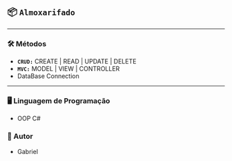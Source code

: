 ## 📦 **`Almoxarifado`**

---

### 🛠️ Métodos

- **`CRUD:`** CREATE | READ | UPDATE | DELETE
- **`MVC:`** MODEL | VIEW | CONTROLLER
- DataBase Connection

---

### 🖥️ Linguagem de Programação

- OOP C#

### 📝 Autor

- Gabriel 
